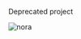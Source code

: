 Deprecated project

![nora](https://raw.githubusercontent.com/paulsmal/nora/master/screenshots/connection.png)
